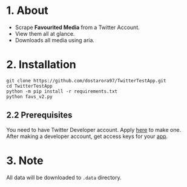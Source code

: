 # 1. About
- Scrape **Favourited Media** from a Twitter Account.
- View them all at glance.
- Downloads all media using aria.

# 2. Installation
```
git clone https://github.com/dostarora97/TwitterTestApp.git
cd TwitterTestApp
python -m pip install -r requirements.txt
python favs_v2.py
```

## 2.2 Prerequisites
You need to have Twitter Developer account. Apply [here](https://developer.twitter.com/en/apply-for-access) to make one.  
After making a developer account, get access keys for your [app](https://developer.twitter.com/en/apps).  

# 3. Note
All data will be downloaded to `.data` directory.
